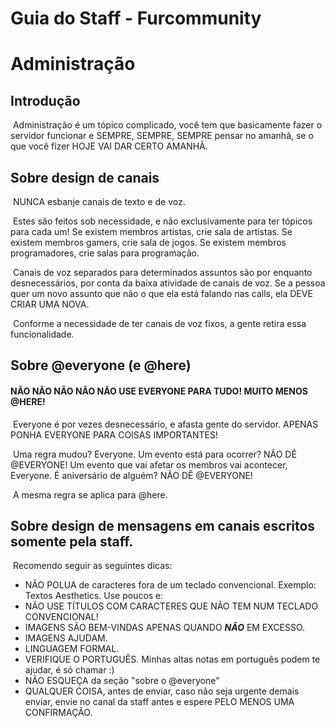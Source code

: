 # Guia do Staff - Furcommunity

# Administração

## Introdução

​	Administração é um tópico complicado, você tem que basicamente fazer o servidor funcionar e SEMPRE, SEMPRE, SEMPRE pensar no amanhã, se o que você fizer HOJE VAI DAR CERTO AMANHÃ.

## Sobre design de canais

​	NUNCA esbanje canais de texto e de voz.

​	Estes são feitos sob necessidade, e não exclusivamente para ter tópicos para cada um! Se existem membros artistas, crie sala de artistas. Se existem membros gamers, crie sala de jogos. Se existem membros programadores, crie salas para programação.

​	Canais de voz separados para determinados assuntos são por enquanto desnecessários, por conta da baixa atividade de canais de voz. Se a pessoa quer um novo assunto que não o que ela está falando nas calls, ela DEVE CRIAR UMA NOVA.

​	Conforme a necessidade de ter canais de voz fixos, a gente retira essa funcionalidade.

## Sobre @everyone (e @here)

#### 	**NÃO NÃO NÃO NÃO NÃO** USE EVERYONE PARA **TUDO!** MUITO MENOS @HERE!

​	Everyone é por vezes desnecessário, e afasta gente do servidor. APENAS PONHA EVERYONE PARA COISAS IMPORTANTES!

​	Uma regra mudou? Everyone. Um evento está para ocorrer? NÃO DÊ @EVERYONE! Um evento que vai afetar os membros vai acontecer, Everyone. É aniversário de alguém? NÃO DÊ @EVERYONE!

​	A mesma regra se aplica para @here.

## Sobre design de mensagens em canais escritos somente pela staff.

​	Recomendo seguir as seguintes dicas:

- NÃO POLUA de caracteres fora de um teclado convencional. Exemplo: Textos Aesthetics. Use poucos e:
- NÃO USE TÍTULOS COM CARACTERES QUE NÃO TEM NUM TECLADO CONVENCIONAL!
- IMAGENS SÃO BEM-VINDAS APENAS QUANDO ***NÃO*** EM EXCESSO.
- IMAGENS AJUDAM.
- LINGUAGEM FORMAL.
- VERIFIQUE O PORTUGUÊS. Minhas altas notas em português podem te ajudar, é só chamar :)
- NÃO ESQUEÇA da seção "sobre o @everyone"
- QUALQUER COISA, antes de enviar, caso não seja urgente demais enviar, envie no canal da staff antes e espere PELO MENOS UMA CONFIRMAÇÃO.